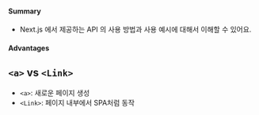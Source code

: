 #### Summary
- Next.js 에서 제공하는 API 의 사용 방법과 사용 예시에 대해서 이해할 수 있어요.

#### Advantages
## `<a>` vs `<Link>`

- `<a>`: 새로운 페이지 생성
- `<Link>`: 페이지 내부에서 SPA처럼 동작
